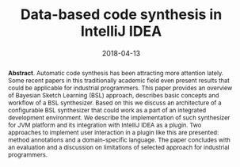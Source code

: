 ---
title: "Data-based code synthesis in IntelliJ IDEA"
authors: '<i>Vladislav Tankov and Timofey Bryksin</i>'
collection: publications
permalink: /publication/2018-04-13-code-synthesis
date: 2018-04-13
venue: "proceedings of <b>SEIM'18</b>"
pdf: 'http://ceur-ws.org/Vol-2135/SEIM_2018_paper_32.pdf'
abstract: "<p><b>Abstract</b>. Automatic code synthesis has been attracting more attention lately. Some recent papers in this traditionally academic field even present results that could be applicable for industrial programmers. This paper provides an overview of Bayesian Sketch Learning (BSL) approach, describes basic concepts and workflow of a BSL synthesizer. Based on this we discuss an architecture of a configurable BSL synthesizer that could work as a part of an integrated development environment. We describe the implementation of such synthesizer for JVM platform and its integration with IntelliJ IDEA as a plugin. Two approaches to implement user interaction in a plugin like this are presented: method annotations and a domain-specific language. The paper concludes with an evaluation and a discussion on limitations of selected approach for industrial programmers.</p>"
---